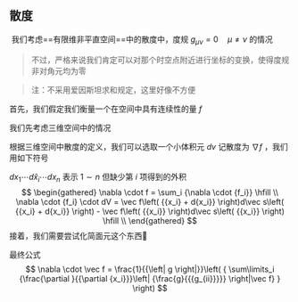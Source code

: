 ## 散度

​	我们考虑==有限维非平直空间==中的散度中，度规 $g_{\mu\nu}=0\quad\mu\not=\nu$ 的情况

> 不过，严格来说我们肯定可以对那个时空点附近进行坐标的变换，使得度规非对角元均为零

> 注：不采用爱因斯坦求和规定，这里好像不方便

首先，我们假定我们衡量一个在空间中具有连续性的量 $f$ 

我们先考虑三维空间中的情况

根据三维空间中散度的定义，我们可以选取一个小体积元 $dv$ 记散度为 $\nabla f$ ，我们用如下符号

$d{x_1} \cdots d{{\hat x}_i} \cdots d{x_n}$ 表示 $1\sim n$ 但缺少第 $i$ 项得到的外积
$$
\begin{gathered}
  \nabla  \cdot f = \sum_i {\nabla  \cdot {f_i}}  \hfill \\
  \nabla  \cdot {f_i} \cdot dV = \vec f\left( {{x_i} + d{x_i}} \right)d\vec s\left( {{x_i} + d{x_i}} \right) - \vec f\left( {{x_i}} \right)d\vec s\left( {{x_i}} \right) \hfill \\ 
\end{gathered}
$$
接着，我们需要尝试化简面元这个东西🤔





最终公式
$$
\nabla  \cdot \vec f = \frac{1}{{\left| g \right|}}\left( { \sum\limits_i {\frac{\partial }{{\partial {x_i}}}\left| {\frac{g}{{{g_{ii}}}}} \right|\vec f} } \right)
$$
